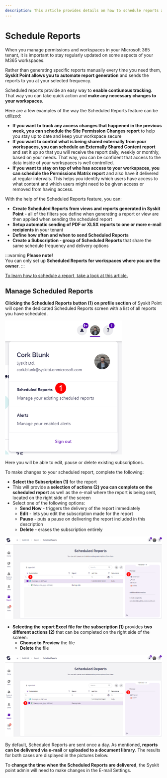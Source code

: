 ```yaml
---
description: This article provides details on how to schedule reports as a collaborator in Syskit Point. 
---
```


# Schedule Reports

When you manage permissions and workspaces in your Microsoft 365 tenant, it is important to stay regularly updated on some aspects of your M365 workspaces. 

Rather than generating specific reports manually every time you need them, **Syskit Point allows you to automate report generation** and sends the reports to you at your selected frequency.

Scheduled reports provide an easy way to **enable contiunous tracking**. That way you can take quick action and **make any necessary changes to your workspaces**. 

Here are a few examples of the way the Scheduled Reports feature can be utilized:
 * **If you want to track any access changes that happened in the previous week, you can schedule the Site Permission Changes report** to help you stay up to date and keep your workspace secure
 * **If you want to control what is being shared externally from your workspaces, you can schedule an Externally Shared Content report** and set it up so that you will receive the report daily, weekly or monthly, based on your needs. That way, you can be confident that access to the data inside of your workspaces is well controlled. 
 * **If you want to stay on top of who has access to your workspaces, you can schedule the Permissions Matrix report** and also have it delivered at regular intervals. This helps you identify which users have access to what content and which users might need to be given access or removed from having access. 


With the help of the Scheduled Reports feature, you can:

* **Create Scheduled Reports from views and reports generated in Syskit Point** - all of the filters you define when generating a report or view are then applied when sending the scheduled report
* **Setup automatic sending of PDF or XLSX reports to one or more e-mail recipients** in your tenant
* **Define how often and when to send Scheduled Reports**
* **Create a Subscription - group of Scheduled Reports** that share the same schedule frequency and delivery options

:::warning
**Please note!**  
You can only set up **Scheduled Reports for workspaces where you are the owner**.
:::

[To learn how to schedule a report, take a look at this article.](../../governance-and-automation/scheduled-reports.md#schedule-a-report)

## Manage Scheduled Reports

**Clicking the Scheduled Reports button (1) on profile section** of Syskit Point will open the dedicated Scheduled Reports screen with a list of all reports you have scheduled. 

![Scheduled Reports - Profile](../../../static/img/schedule-reports-profile.png)

Here you will be able to edit, pause or delete existing subscriptions. 

To make changes to your scheduled report, complete the following:

* **Select the Subscription (1)** for the report
* This will provide **a selection of actions (2) you can complete on the scheduled report** as well as the e-mail where the report is being sent, located on the right side of the screen
* Select one of the following options: 
  * **Send Now** - triggers the delivery of the report immediately
  * **Edit** - lets you edit the subscription made for the report
  * **Pause** - puts a pause on delivering the report included in this description
  * **Delete** - erases the subscription entirely

![Managing Scheduled Reports - Subscription](../../../static/img/schedule-reports-manage-subscription.png)

* **Selecting the report Excel file for the subscription (1)** provides **two different actions (2)** that can be completed on the right side of the screen:
  * **Choose to Preview** the file
  * **Delete** the file

![Managing Scheduled Reports - Report](../../../static/img/schedule-reports-manage-report.png)

By default, Scheduled Reports are sent once a day. As mentioned, **reports can be delivered via e-mail** or **uploaded to a document library**. The results for both cases are displayed in the pictures below.

To **change the time when the Scheduled Reports are delivered**, the Syskit point admin will need to make changes in the E-mail Settings.